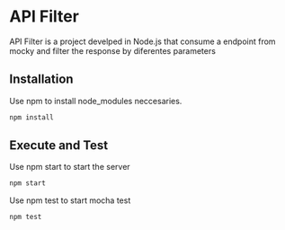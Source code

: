 # API Filter 
API Filter is a project develped in Node.js that consume a endpoint from mocky and filter the response by diferentes parameters

## Installation

Use npm to install node_modules neccesaries.
```bash
npm install
```

## Execute and Test

Use npm start to start the server
```bash
npm start
```
Use npm test to start mocha test
```bash
npm test
```

